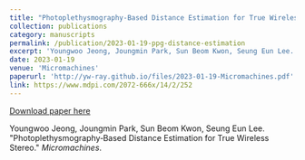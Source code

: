 ```yaml
---
title: "Photoplethysmography‑Based Distance Estimation for True Wireless Stereo"
collection: publications
category: manuscripts
permalink: /publication/2023-01-19-ppg-distance-estimation
excerpt: 'Youngwoo Jeong, Joungmin Park, Sun Beom Kwon, Seung Eun Lee. &quot;Photoplethysmography‑Based Distance Estimation for True Wireless Stereo.&quot; <i>Micromachines</i>.'
date: 2023-01-19
venue: 'Micromachines'
paperurl: 'http://yw-ray.github.io/files/2023-01-19-Micromachines.pdf'
link: https://www.mdpi.com/2072-666x/14/2/252
---
```


<a href='http://yw-ray.github.io/files/2023-01-19-Micromachines.pdf'>Download paper here</a>

Youngwoo Jeong, Joungmin Park, Sun Beom Kwon, Seung Eun Lee. &quot;Photoplethysmography‑Based Distance Estimation for True Wireless Stereo.&quot; <i>Micromachines</i>.
